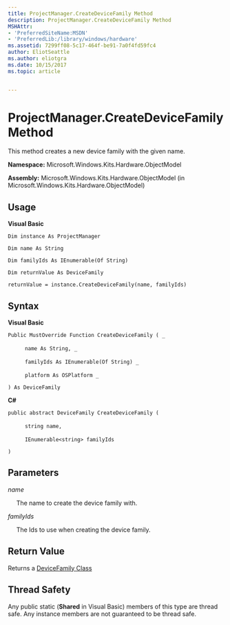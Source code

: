 ```yaml
---
title: ProjectManager.CreateDeviceFamily Method
description: ProjectManager.CreateDeviceFamily Method
MSHAttr:
- 'PreferredSiteName:MSDN'
- 'PreferredLib:/library/windows/hardware'
ms.assetid: 7299ff08-5c17-464f-be91-7a0f4fd59fc4
author: EliotSeattle
ms.author: eliotgra
ms.date: 10/15/2017
ms.topic: article


---
```


# ProjectManager.CreateDeviceFamily Method


This method creates a new device family with the given name.

**Namespace:** Microsoft.Windows.Kits.Hardware.ObjectModel

**Assembly:** Microsoft.Windows.Kits.Hardware.ObjectModel (in Microsoft.Windows.Kits.Hardware.ObjectModel)

## <span id="Usage"></span><span id="usage"></span><span id="USAGE"></span>Usage


**Visual Basic**

`Dim instance As ProjectManager`

`Dim name As String`

`Dim familyIds As IEnumerable(Of String)`

`Dim returnValue As DeviceFamily`

`returnValue = instance.CreateDeviceFamily(name, familyIds)`

## <span id="Syntax"></span><span id="syntax"></span><span id="SYNTAX"></span>Syntax


**Visual Basic**

`Public MustOverride Function CreateDeviceFamily ( _`

          `name As String, _`

          `familyIds As IEnumerable(Of String) _`

          `platform As OSPlatform _`

`) As DeviceFamily`

**C#**

`public abstract DeviceFamily CreateDeviceFamily (`

          `string name,`

          `IEnumerable<string> familyIds`

`)`

## <span id="Parameters"></span><span id="parameters"></span><span id="PARAMETERS"></span>Parameters


*name*

     The name to create the device family with.

*familyIds*

     The Ids to use when creating the device family.

## <span id="Return_Value"></span><span id="return_value"></span><span id="RETURN_VALUE"></span>Return Value


Returns a [DeviceFamily Class](devicefamily-class.md)

## <span id="Thread_Safety"></span><span id="thread_safety"></span><span id="THREAD_SAFETY"></span>Thread Safety


Any public static (**Shared** in Visual Basic) members of this type are thread safe. Any instance members are not guaranteed to be thread safe.

 

 







